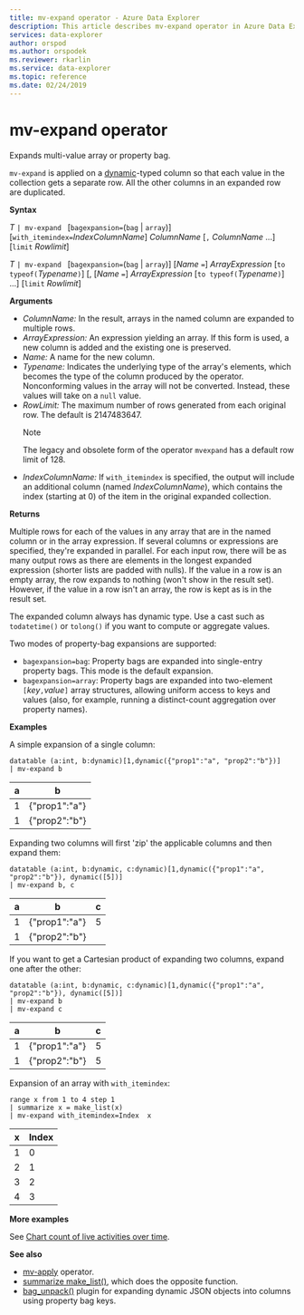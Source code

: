 ```yaml
---
title: mv-expand operator - Azure Data Explorer
description: This article describes mv-expand operator in Azure Data Explorer.
services: data-explorer
author: orspod
ms.author: orspodek
ms.reviewer: rkarlin
ms.service: data-explorer
ms.topic: reference
ms.date: 02/24/2019
---
```

# mv-expand operator

Expands multi-value array or property bag.

`mv-expand` is applied on a [dynamic](./scalar-data-types/dynamic.md)-typed column so that each value in the collection gets a separate row. All the other columns in an expanded row are duplicated. 

**Syntax**

*T* `| mv-expand ` [`bagexpansion=`(`bag` | `array`)] [`with_itemindex=`*IndexColumnName*] *ColumnName* [`,` *ColumnName* ...] [`limit` *Rowlimit*]

*T* `| mv-expand ` [`bagexpansion=`(`bag` | `array`)] [*Name* `=`] *ArrayExpression* [`to typeof(`*Typename*`)`] [, [*Name* `=`] *ArrayExpression* [`to typeof(`*Typename*`)`] ...] [`limit` *Rowlimit*]

**Arguments**

* *ColumnName:* In the result, arrays in the named column are expanded to multiple rows. 
* *ArrayExpression:* An expression yielding an array. If this form is used, a new column is added and the existing one is preserved.
* *Name:* A name for the new column.
* *Typename:* Indicates the underlying type of the array's elements, which becomes the type of the column produced by the operator. Nonconforming values in the array will not be converted. Instead, these values will take on a `null` value.
* *RowLimit:* The maximum number of rows generated from each original row. The default is 2147483647. 
  > [!Note] 
  > The legacy and obsolete form of the operator `mvexpand` has a default row limit of 128.
* *IndexColumnName:* If `with_itemindex` is specified, the output will include an additional column (named *IndexColumnName*), which contains the index (starting at 0) of the item in the original expanded collection. 

**Returns**

Multiple rows for each of the values in any array that are in the named column or in the array expression.
If several columns or expressions are specified, they're expanded in parallel. For each input row, there will be as many output rows as there are elements in the longest expanded expression (shorter lists are padded with nulls). If the value in a row is an empty array, the row expands to nothing (won't show in the result set). However, if the value in a row isn't an array, the row is kept as is in the result set. 

The expanded column always has dynamic type. Use a cast such as `todatetime()` or `tolong()` if you want to compute or aggregate values.

Two modes of property-bag expansions are supported:
* `bagexpansion=bag`: Property bags are expanded into single-entry property bags. This mode is the default expansion.
* `bagexpansion=array`: Property bags are expanded into two-element `[`*key*`,`*value*`]` array structures,
  allowing uniform access to keys and values (also, for example, running a distinct-count aggregation
  over property names). 

**Examples**

A simple expansion of a single column:

<!-- csl: https://help.kusto.windows.net:443/Samples -->
 ```kusto
datatable (a:int, b:dynamic)[1,dynamic({"prop1":"a", "prop2":"b"})]
| mv-expand b 
```

|a|b|
|---|---|
|1|{"prop1":"a"}|
|1|{"prop2":"b"}|

Expanding two columns will first 'zip' the applicable columns and then expand them:

<!-- csl: https://help.kusto.windows.net:443/Samples -->
```kusto
datatable (a:int, b:dynamic, c:dynamic)[1,dynamic({"prop1":"a", "prop2":"b"}), dynamic([5])]
| mv-expand b, c 
```

|a|b|c|
|---|---|---|
|1|{"prop1":"a"}|5|
|1|{"prop2":"b"}||

If you want to get a Cartesian product of expanding two columns, expand one after the other:

<!-- csl: https://help.kusto.windows.net:443/Samples -->
```kusto
datatable (a:int, b:dynamic, c:dynamic)[1,dynamic({"prop1":"a", "prop2":"b"}), dynamic([5])]
| mv-expand b 
| mv-expand c
```

|a|b|c|
|---|---|---|
|1|{"prop1":"a"}|5|
|1|{"prop2":"b"}|5|


Expansion of an array with `with_itemindex`:

<!-- csl: https://help.kusto.windows.net:443/Samples -->
```kusto
range x from 1 to 4 step 1 
| summarize x = make_list(x) 
| mv-expand with_itemindex=Index  x 
```

|x|Index|
|---|---|
|1|0|
|2|1|
|3|2|
|4|3|


**More examples**

See [Chart count of live activities over time](https://docs.microsoft.com/azure/data-explorer/kusto/query/samples#chart-concurrent-sessions-over-time).

**See also**

- [mv-apply](./mv-applyoperator.md) operator.
- [summarize make_list()](makelist-aggfunction.md), which does the opposite function.
- [bag_unpack()](bag-unpackplugin.md) plugin for expanding dynamic JSON objects into columns using property bag keys.

